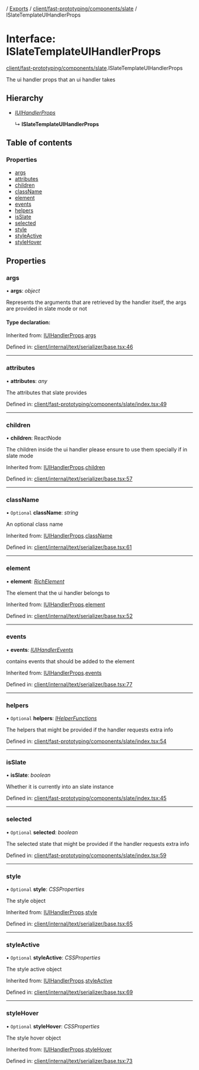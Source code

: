 [](../README.md) / [Exports](../modules.md) / [client/fast-prototyping/components/slate](../modules/client_fast_prototyping_components_slate.md) / ISlateTemplateUIHandlerProps

# Interface: ISlateTemplateUIHandlerProps

[client/fast-prototyping/components/slate](../modules/client_fast_prototyping_components_slate.md).ISlateTemplateUIHandlerProps

The ui handler props that an ui handler takes

## Hierarchy

* [*IUIHandlerProps*](client_internal_text_serializer_base.iuihandlerprops.md)

  ↳ **ISlateTemplateUIHandlerProps**

## Table of contents

### Properties

- [args](client_fast_prototyping_components_slate.islatetemplateuihandlerprops.md#args)
- [attributes](client_fast_prototyping_components_slate.islatetemplateuihandlerprops.md#attributes)
- [children](client_fast_prototyping_components_slate.islatetemplateuihandlerprops.md#children)
- [className](client_fast_prototyping_components_slate.islatetemplateuihandlerprops.md#classname)
- [element](client_fast_prototyping_components_slate.islatetemplateuihandlerprops.md#element)
- [events](client_fast_prototyping_components_slate.islatetemplateuihandlerprops.md#events)
- [helpers](client_fast_prototyping_components_slate.islatetemplateuihandlerprops.md#helpers)
- [isSlate](client_fast_prototyping_components_slate.islatetemplateuihandlerprops.md#isslate)
- [selected](client_fast_prototyping_components_slate.islatetemplateuihandlerprops.md#selected)
- [style](client_fast_prototyping_components_slate.islatetemplateuihandlerprops.md#style)
- [styleActive](client_fast_prototyping_components_slate.islatetemplateuihandlerprops.md#styleactive)
- [styleHover](client_fast_prototyping_components_slate.islatetemplateuihandlerprops.md#stylehover)

## Properties

### args

• **args**: *object*

Represents the arguments that are retrieved
by the handler itself, the args are provided in slate
mode or not

#### Type declaration:

Inherited from: [IUIHandlerProps](client_internal_text_serializer_base.iuihandlerprops.md).[args](client_internal_text_serializer_base.iuihandlerprops.md#args)

Defined in: [client/internal/text/serializer/base.tsx:46](https://github.com/onzag/itemize/blob/5fcde7cf/client/internal/text/serializer/base.tsx#L46)

___

### attributes

• **attributes**: *any*

The attributes that slate provides

Defined in: [client/fast-prototyping/components/slate/index.tsx:49](https://github.com/onzag/itemize/blob/5fcde7cf/client/fast-prototyping/components/slate/index.tsx#L49)

___

### children

• **children**: ReactNode

The children inside the ui handler
please ensure to use them specially if in slate mode

Inherited from: [IUIHandlerProps](client_internal_text_serializer_base.iuihandlerprops.md).[children](client_internal_text_serializer_base.iuihandlerprops.md#children)

Defined in: [client/internal/text/serializer/base.tsx:57](https://github.com/onzag/itemize/blob/5fcde7cf/client/internal/text/serializer/base.tsx#L57)

___

### className

• `Optional` **className**: *string*

An optional class name

Inherited from: [IUIHandlerProps](client_internal_text_serializer_base.iuihandlerprops.md).[className](client_internal_text_serializer_base.iuihandlerprops.md#classname)

Defined in: [client/internal/text/serializer/base.tsx:61](https://github.com/onzag/itemize/blob/5fcde7cf/client/internal/text/serializer/base.tsx#L61)

___

### element

• **element**: [*RichElement*](../modules/client_internal_text_serializer.md#richelement)

The element that the ui handler belongs to

Inherited from: [IUIHandlerProps](client_internal_text_serializer_base.iuihandlerprops.md).[element](client_internal_text_serializer_base.iuihandlerprops.md#element)

Defined in: [client/internal/text/serializer/base.tsx:52](https://github.com/onzag/itemize/blob/5fcde7cf/client/internal/text/serializer/base.tsx#L52)

___

### events

• **events**: [*IUIHandlerEvents*](client_internal_text_serializer_base.iuihandlerevents.md)

contains events that should be added to the element

Inherited from: [IUIHandlerProps](client_internal_text_serializer_base.iuihandlerprops.md).[events](client_internal_text_serializer_base.iuihandlerprops.md#events)

Defined in: [client/internal/text/serializer/base.tsx:77](https://github.com/onzag/itemize/blob/5fcde7cf/client/internal/text/serializer/base.tsx#L77)

___

### helpers

• `Optional` **helpers**: [*IHelperFunctions*](client_fast_prototyping_components_slate.ihelperfunctions.md)

The helpers that might be provided if the handler
requests extra info

Defined in: [client/fast-prototyping/components/slate/index.tsx:54](https://github.com/onzag/itemize/blob/5fcde7cf/client/fast-prototyping/components/slate/index.tsx#L54)

___

### isSlate

• **isSlate**: *boolean*

Whether it is currently into an slate instance

Defined in: [client/fast-prototyping/components/slate/index.tsx:45](https://github.com/onzag/itemize/blob/5fcde7cf/client/fast-prototyping/components/slate/index.tsx#L45)

___

### selected

• `Optional` **selected**: *boolean*

The selected state that might be provided if the handler
requests extra info

Defined in: [client/fast-prototyping/components/slate/index.tsx:59](https://github.com/onzag/itemize/blob/5fcde7cf/client/fast-prototyping/components/slate/index.tsx#L59)

___

### style

• `Optional` **style**: *CSSProperties*

The style object

Inherited from: [IUIHandlerProps](client_internal_text_serializer_base.iuihandlerprops.md).[style](client_internal_text_serializer_base.iuihandlerprops.md#style)

Defined in: [client/internal/text/serializer/base.tsx:65](https://github.com/onzag/itemize/blob/5fcde7cf/client/internal/text/serializer/base.tsx#L65)

___

### styleActive

• `Optional` **styleActive**: *CSSProperties*

The style active object

Inherited from: [IUIHandlerProps](client_internal_text_serializer_base.iuihandlerprops.md).[styleActive](client_internal_text_serializer_base.iuihandlerprops.md#styleactive)

Defined in: [client/internal/text/serializer/base.tsx:69](https://github.com/onzag/itemize/blob/5fcde7cf/client/internal/text/serializer/base.tsx#L69)

___

### styleHover

• `Optional` **styleHover**: *CSSProperties*

The style hover object

Inherited from: [IUIHandlerProps](client_internal_text_serializer_base.iuihandlerprops.md).[styleHover](client_internal_text_serializer_base.iuihandlerprops.md#stylehover)

Defined in: [client/internal/text/serializer/base.tsx:73](https://github.com/onzag/itemize/blob/5fcde7cf/client/internal/text/serializer/base.tsx#L73)
